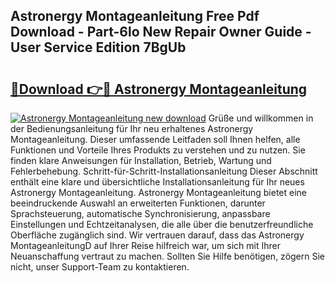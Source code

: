 ## Astronergy Montageanleitung Free Pdf Download - Part-6lo New Repair Owner Guide - User Service Edition 7BgUb

# <h2><a href="http://df88v8z.blite.top/?on=Astronergy+Montageanleitung">🔗Download 👉🔴 Astronergy Montageanleitung</a></h2>

[![Astronergy Montageanleitung new download](https://i.imgur.com/lujVjoI.png)](http://df88v8z.blite.top/?on=Astronergy+Montageanleitung)
Grüße und willkommen in der Bedienungsanleitung für Ihr neu erhaltenes Astronergy Montageanleitung. Dieser umfassende Leitfaden soll Ihnen helfen, alle Funktionen und Vorteile Ihres Produkts zu verstehen und zu nutzen. Sie finden klare Anweisungen für Installation, Betrieb, Wartung und Fehlerbehebung. Schritt-für-Schritt-Installationsanleitung Dieser Abschnitt enthält eine klare und übersichtliche Installationsanleitung für Ihr neues Astronergy Montageanleitung. Astronergy Montageanleitung bietet eine beeindruckende Auswahl an erweiterten Funktionen, darunter Sprachsteuerung, automatische Synchronisierung, anpassbare Einstellungen und Echtzeitanalysen, die alle über die benutzerfreundliche Oberfläche zugänglich sind. Wir vertrauen darauf, dass das Astronergy MontageanleitungD auf Ihrer Reise hilfreich war, um sich mit Ihrer Neuanschaffung vertraut zu machen. Sollten Sie Hilfe benötigen, zögern Sie nicht, unser Support-Team zu kontaktieren.
